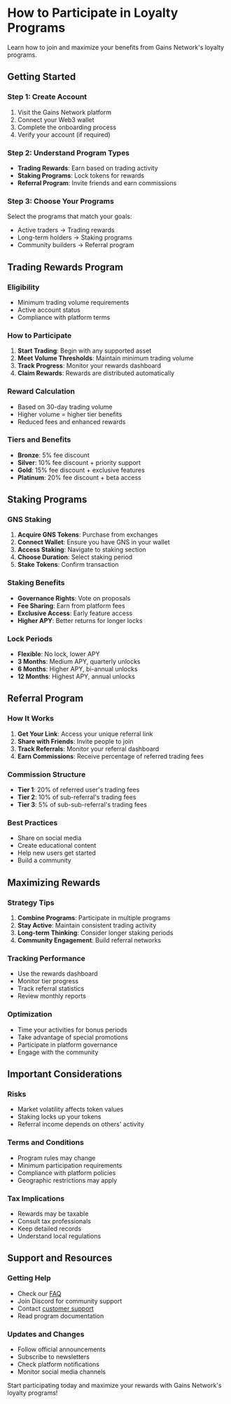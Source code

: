 # How to Participate in Loyalty Programs

Learn how to join and maximize your benefits from Gains Network's loyalty programs.

## Getting Started

### Step 1: Create Account
1. Visit the Gains Network platform
2. Connect your Web3 wallet
3. Complete the onboarding process
4. Verify your account (if required)

### Step 2: Understand Program Types
- **Trading Rewards**: Earn based on trading activity
- **Staking Programs**: Lock tokens for rewards
- **Referral Program**: Invite friends and earn commissions

### Step 3: Choose Your Programs
Select the programs that match your goals:
- Active traders → Trading rewards
- Long-term holders → Staking programs
- Community builders → Referral program

## Trading Rewards Program

### Eligibility
- Minimum trading volume requirements
- Active account status
- Compliance with platform terms

### How to Participate
1. **Start Trading**: Begin with any supported asset
2. **Meet Volume Thresholds**: Maintain minimum trading volume
3. **Track Progress**: Monitor your rewards dashboard
4. **Claim Rewards**: Rewards are distributed automatically

### Reward Calculation
- Based on 30-day trading volume
- Higher volume = higher tier benefits
- Reduced fees and enhanced rewards

### Tiers and Benefits
- **Bronze**: 5% fee discount
- **Silver**: 10% fee discount + priority support
- **Gold**: 15% fee discount + exclusive features
- **Platinum**: 20% fee discount + beta access

## Staking Programs

### GNS Staking
1. **Acquire GNS Tokens**: Purchase from exchanges
2. **Connect Wallet**: Ensure you have GNS in your wallet
3. **Access Staking**: Navigate to staking section
4. **Choose Duration**: Select staking period
5. **Stake Tokens**: Confirm transaction

### Staking Benefits
- **Governance Rights**: Vote on proposals
- **Fee Sharing**: Earn from platform fees
- **Exclusive Access**: Early feature access
- **Higher APY**: Better returns for longer locks

### Lock Periods
- **Flexible**: No lock, lower APY
- **3 Months**: Medium APY, quarterly unlocks
- **6 Months**: Higher APY, bi-annual unlocks
- **12 Months**: Highest APY, annual unlocks

## Referral Program

### How It Works
1. **Get Your Link**: Access your unique referral link
2. **Share with Friends**: Invite people to join
3. **Track Referrals**: Monitor your referral dashboard
4. **Earn Commissions**: Receive percentage of referred trading fees

### Commission Structure
- **Tier 1**: 20% of referred user's trading fees
- **Tier 2**: 10% of sub-referral's trading fees
- **Tier 3**: 5% of sub-sub-referral's trading fees

### Best Practices
- Share on social media
- Create educational content
- Help new users get started
- Build a community

## Maximizing Rewards

### Strategy Tips
1. **Combine Programs**: Participate in multiple programs
2. **Stay Active**: Maintain consistent trading activity
3. **Long-term Thinking**: Consider longer staking periods
4. **Community Engagement**: Build referral networks

### Tracking Performance
- Use the rewards dashboard
- Monitor tier progress
- Track referral statistics
- Review monthly reports

### Optimization
- Time your activities for bonus periods
- Take advantage of special promotions
- Participate in platform governance
- Engage with the community

## Important Considerations

### Risks
- Market volatility affects token values
- Staking locks up your tokens
- Referral income depends on others' activity

### Terms and Conditions
- Program rules may change
- Minimum participation requirements
- Compliance with platform policies
- Geographic restrictions may apply

### Tax Implications
- Rewards may be taxable
- Consult tax professionals
- Keep detailed records
- Understand local regulations

## Support and Resources

### Getting Help
- Check our [FAQ](/en/help/faq)
- Join Discord for community support
- Contact [customer support](/en/help/contact-support)
- Read program documentation

### Updates and Changes
- Follow official announcements
- Subscribe to newsletters
- Check platform notifications
- Monitor social media channels

Start participating today and maximize your rewards with Gains Network's loyalty programs!
